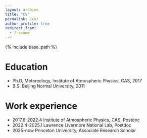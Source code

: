 ```yaml
---
layout: archive
title: "CV"
permalink: /cv/
author_profile: true
redirect_from:
  - /resume
---
```


{% include base_path %}

Education
======
* Ph.D, Metereology, Institute of Atmospheric Physics, CAS, 2017
* B.S. Beijing Normal University, 2011

Work experience
======
* 2017.6-2022.4 Institute of Atmospheric Physics, CAS, Postdoc
* 2022.4-2025.1 Lawrence Livermore National Lab, Postdoc
* 2025-now      Princeton University, Associate Research Scholar
  
